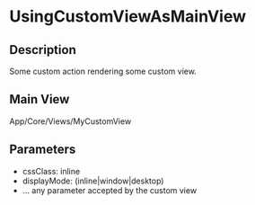 # UsingCustomViewAsMainView

## Description

Some custom action rendering some custom view.

## Main View

App/Core/Views/MyCustomView

## Parameters

* cssClass: inline
* displayMode: (inline|window|desktop)
* ... any parameter accepted by the custom view
